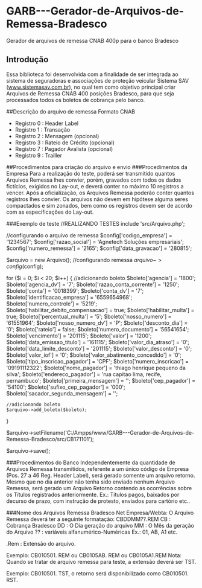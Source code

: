 # GARB---Gerador-de-Arquivos-de-Remessa-Bradesco
Gerador de arquivos de remessa CNAB 400p para o banco Bradesco

## Introdução
Essa biblioteca foi desenvolvida com a finalidade de ser integrada ao sistema de seguradoras e
associações de proteção veicular Sistema SAV (www.sistemasav.com.br), no qual tem como objetivo principal criar Arquivos de Remessa CNAB 400 posições Bradesco, para que seja
processados todos os boletos de cobrança pelo banco.

##Descrição do arquivo de remessa Formato CNAB
 - Registro 0 : Header Label
 - Registro 1 : Transação
 - Registro 2 : Mensagem (opcional)
 - Registro 3 : Rateio de Crédito (opcional)
 - Registro 7 : Pagador Avalista (opcional)
 - Registro 9 : Trailler
 
 ##Procedimentos para criação do arquivo e envio
 ###Procedimentos da Empresa
 Para a realização do teste, poderá ser transmitido quantos Arquivos Remessa lhes convier, 
 porém, gravados com todos os dados fictícios, exigidos no Lay-out, e deverá conter no máximo 
 10 registros a vencer. Após a oficialização, os Arquivos Remessa poderão conter quantos 
 registros lhes convier. Os arquivos não devem em hipótese alguma seres compactados e sim 
 zonados, bem como os registros devem ser de acordo com as especificações do Lay-out.

 ###Exemplo de teste
 //REALIZANDO TESTES
include 'src/Arquivo.php';

//configurando o arquivo de remessa
$config['codigo_empresa'] = '1234567';
$config['razao_social'] = 'Agnetech Soluções empresariais';
$config['numero_remessa'] = '2165';
$config['data_gravacao'] = '280815';

$arquivo = new Arquivo();
//configurando remessa
$arquivo->config($config);

for ($i = 0; $i < 20; $i++) {
	//adicionando boleto
	$boleto['agencia'] 						= '1800';
	$boleto['agencia_dv'] 					= '7';
	$boleto['razao_conta_corrente']			= '1250';
	$boleto['conta'] 						= '0018399';
	$boleto['conta_dv'] 					= '7';
	$boleto['identificacao_empresa'] 		= '6559654968';
	$boleto['numero_controle'] 				= '5219';
	$boleto['habilitar_debito_compensacao'] = true;
	$boleto['habilitar_multa'] 				= true;
	$boleto['percentual_multa'] 			= '5';
	$boleto['nosso_numero'] 				= '61551964';
	$boleto['nosso_numero_dv'] 				= 'P';
	$boleto['desconto_dia']	 				= '0';
	$boleto['rateio'] 						= false;
	$boleto['numero_documento'] 			= '56541654';
	$boleto['vencimento'] 					= '201115';
	$boleto['valor'] 						= '1200';
	$boleto['data_emissao_titulo'] 			= '161115';
	$boleto['valor_dia_atraso'] 			= '0';
	$boleto['data_limite_desconto'] 		= '201115';
	$boleto['valor_desconto'] 				= '0';
	$boleto['valor_iof'] 					= '0';
	$boleto['valor_abatimento_concedido'] 	= '0';
	$boleto['tipo_inscricao_pagador'] 		= 'CPF';
	$boleto['numero_inscricao'] 			= '09191112322';
	$boleto['nome_pagador'] 				= 'thiago henrique pequeno da silva';
	$boleto['endereco_pagador'] 			= 'rua capitao lima, recife, pernambuco';
	$boleto['primeira_mensagem'] 			= '';
	$boleto['cep_pagador'] 					= '54100';
	$boleto['sufixo_cep_pagador'] 			= '000';
	$boleto['sacador_segunda_mensagem'] 	= '';
	
	//adicionando boleto
	$arquivo->add_boleto($boleto);
}

$arquivo->setFilename('C:/Ampps/www/GARB---Gerador-de-Arquivos-de-Remessa-Bradesco/src/CB171101');

$arquivo->save();

 ###Procedimentos do Banco
 Independentemente da quantidade de Arquivos Remessa transmitidos, referente a um único código 
 de Empresa (Pos. 27 a 46 Reg. Header Label), será gerado somente um arquivo retorno.
Mesmo que no dia anterior não tenha sido enviado nenhum Arquivo Remessa, será gerado um Arquivo 
Retorno contendo as ocorrências sobre os Títulos registrados anteriormente. Ex.: Títulos pagos, 
baixados por decurso de prazo, com instrução de protesto, enviados para cartório etc..

###Nome dos Arquivos Remessa 
Bradesco Net Empresa/Webta: O Arquivo Remessa deverá ter a seguinte formatação:
CBDDMM??.REM
CB : Cobrança Bradesco
DD : O Dia geração do arquivo
MM : O Mês da geração do Arquivo
?? : variáveis alfanumérico-Numéricas
Ex.: 01, AB, A1 etc.

.Rem : Extensão do arquivo.

Exemplo: CB010501. REM ou CB0105AB. REM ou CB0105A1.REM
Nota: Quando se tratar de arquivo remessa para teste, a extensão deverá ser TST.

Exemplo: CB010501. TST, o retorno será disponibilizado como CB010501. RST.
